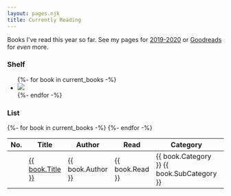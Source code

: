 ```yaml
---
layout: pages.njk
title: Currently Reading
---
```

Books I've read this year so far. See my pages for [2019-2020](/../books) or [Goodreads](https://www.goodreads.com/user/show/768192-jlord) for _even_ more. 

<h3 id="book-shelf">Shelf</h3>

<ul class="book-shelf-container">
  {%- for book in current_books -%}
    <li><a href="{{ book.GoodreadsURL }}">
      <img class="book" src="{{ book.CoverURL }}">
    </a></li>
  {%- endfor -%}
</ul>

<h3 id="book-shelf">List</h2>

<div class="book-list-container">
  <table>
    <thead>
      <tr>
        <th>No.</th><th>Title</th><th>Author</th><th>Read</th><th>Category</th><th>Rating</th>
      </tr>
    </thead>
    <tbody>
      {%- for book in current_books -%}
      <tr>
        <td class="table-row-number"></td><td><a href="{{ book.GoodreadsURL }}">{{ book.Title }}</a></td><td>{{ book.Author }}</td><td>{{ book.Read }}</td><td>{{ book.Category }} <span class="meta-text">{{ book.SubCategory }}</span></td><td class="center">{{ book.Rating }}/5</td>
      </tr>
      {%- endfor -%}
    </tbody>
  </table>
</div>
